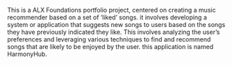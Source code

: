 This is a ALX Foundations portfolio project, centered on creating a music recommender based on a set of ‘liked’ songs. it involves developing a system or application that suggests new songs to users based on the songs they have previously indicated they like. This involves analyzing the user’s preferences and leveraging various techniques to find and recommend songs that are likely to be enjoyed by the user. this application is named HarmonyHub.
